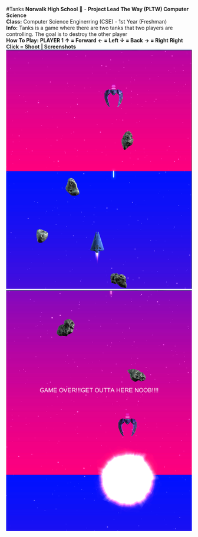#Tanks
<b>Norwalk High School</b> :school: - <b>Project Lead The Way (PLTW) Computer Science</b><br>
<b>Class:</b> Computer Science Enginerring (CSE) - 1st Year (Freshman)<br>
<b>Info:</b> Tanks is a game where there are two tanks that two players are controlling. The goal is to destroy the other player<br>
<b>How To Play:</b>
<b>PLAYER 1</b>
<b> ↑ = Forward</b>
<b> ← = Left</b>
<b> ↓ = Back</b>
<b> → = Right</b>
<b> Right Click = Shoot</b>
<b>    |      </b>
<b>Screenshots</b>
![Alt text](https://github.com/JackTheBOSSYT/SpaceShooter/blob/master/screenshot/spaceshooter1.PNG "The Tanks Can Shoot Bullets")
<br>
![Alt text](https://github.com/JackTheBOSSYT/SpaceShooter/blob/master/screenshot/spaceshooter2.PNG "The Tanks Can Shoot Bullets")
<br>

